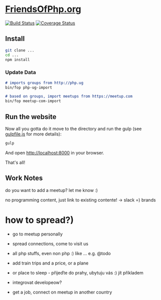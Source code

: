 # [FriendsOfPhp.org](https://www.friendsofphp.org)

[![Build Status](https://img.shields.io/travis/TomasVotruba/friendsofphp.org/master.svg?style=flat-square)](https://travis-ci.org/TomasVotruba/friendsofphp.org)
[![Coverage Status](https://img.shields.io/coveralls/TomasVotruba/friendsofphp.org/master.svg?style=flat-square)](https://coveralls.io/github/TomasVotruba/friendsofphp.org?branch=master)

## Install

```sh
git clone ...
cd ...
npm install
```

### Update Data

```markdown
# imports groups from http://php.ug
bin/fop php-ug-import 

# based on groups, import meetups from https://meetup.com
bin/fop meetup-com-import
```

## Run the website

Now all you gotta do it move to the directory and run the gulp (see [gulpfile.js](/gulpfile.js) for more details):

```sh
gulp
```

And open [http://localhost:8000](localhost:8000) in your browser.

That's all!


## Work Notes

do you want to add a meetup? let me know :)

no programming content, just link to existing contente! -> slack =)
brands


# how to spread?)

- go to meetup personally
- spread connections, come to visit us
- all php stuffs, even non php :) like ... e.g. @todo
- add train trips and a price, or a plane
- or place to sleep - přijeďte do prahy, ubytuju vás :) jít příkladem

- integrovat developeow?
- get a job, connect on meetup in another country
